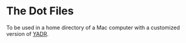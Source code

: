 # The Dot Files

To be used in a home directory of a Mac computer with a customized version of [YADR](https://github.com/leouofa/yadr-dotfiles).
